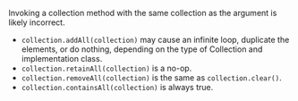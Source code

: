 Invoking a collection method with the same collection as the argument is likely
incorrect.

*   `collection.addAll(collection)` may cause an infinite loop, duplicate the
    elements, or do nothing, depending on the type of Collection and
    implementation class.
*   `collection.retainAll(collection)` is a no-op.
*   `collection.removeAll(collection)` is the same as `collection.clear()`.
*   `collection.containsAll(collection)` is always true.
